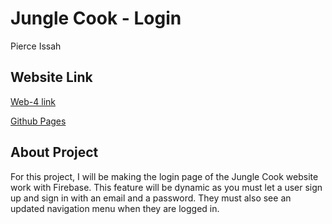 # Jungle Cook - Login

Pierce Issah

## Website Link

<!-- Web 4 Links -->

<!-- Link to HW-Seven -->

[Web-4 link](https://in-info-web4.informatics.iupui.edu/~pissah/N315/homework-seven)

[Github Pages](https://pjiceskull.github.io/Jungle-Cook-Login/dist/)

## About Project

For this project, I will be making the login page of the Jungle Cook website work with Firebase. This feature will be dynamic as you must let a user sign up and sign in with an email and a password. They must also see an updated navigation menu when they are logged in.
